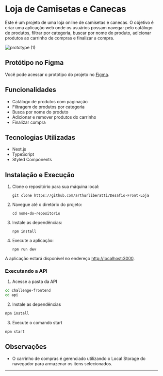 # Loja de Camisetas e Canecas

Este é um projeto de uma loja online de camisetas e canecas. O objetivo é criar uma aplicação web onde os usuários possam navegar pelo catálogo de produtos, filtrar por categoria, buscar por nome do produto, adicionar produtos ao carrinho de compras e finalizar a compra.

![prototype (1)](https://github.com/arthurliberatti/Desafio-Front-Loja/assets/102533916/dfd83a36-a45d-4e03-bcf9-5c1d112a5124)










## Protótipo no Figma
Você pode acessar o protótipo do projeto no [Figma](https://www.figma.com/file/rET9F2CeUEJdiVN7JRu993/E-commerce---capputeeno?node-id=680%3A6449).

## Funcionalidades

- Catálogo de produtos com paginação
- Filtragem de produtos por categoria
- Busca por nome do produto
- Adicionar e remover produtos do carrinho
- Finalizar compra

## Tecnologias Utilizadas

- Next.js
- TypeScript
- Styled Components

## Instalação e Execução

1. Clone o repositório para sua máquina local:
   ```
   git clone https://github.com/arthurliberatti/Desafio-Front-Loja
   ```

2. Navegue até o diretório do projeto:
   ```
   cd nome-do-repositorio
   ```

3. Instale as dependências:
   ```
   npm install
   ```

4. Execute a aplicação:
   ```
   npm run dev
   ```

A aplicação estará disponível no endereço [http://localhost:3000](http://localhost:3000).

### Executando a API

1. Acesse a pasta da API

```bash
cd challenge-frontend
cd api
```

2. Instale as dependências

```bash
npm install
```

3. Execute o comando start

```bash
npm start
```

## Observações

- O carrinho de compras é gerenciado utilizando o Local Storage do navegador para armazenar os itens selecionados.
---
